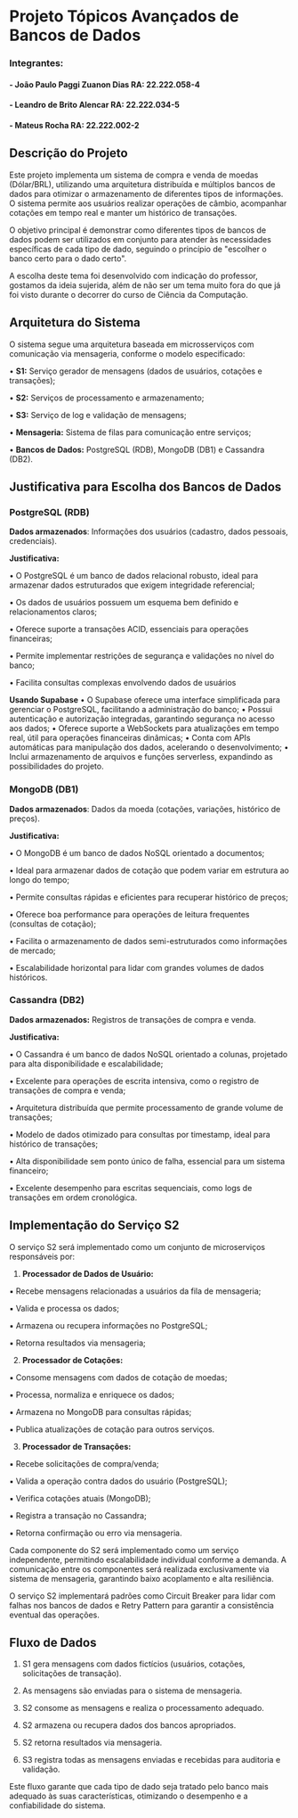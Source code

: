 # Projeto Tópicos Avançados de Bancos de Dados

### Integrantes:

#### - João Paulo Paggi Zuanon Dias  RA: 22.222.058-4 
#### - Leandro de Brito Alencar  RA: 22.222.034-5
#### - Mateus Rocha              RA: 22.222.002-2

## Descrição do Projeto

Este projeto implementa um sistema de compra e venda de moedas (Dólar/BRL), 
utilizando uma arquitetura distribuída e múltiplos bancos de dados para otimizar o 
armazenamento de diferentes tipos de informações. 
O sistema permite aos usuários realizar operações de câmbio, 
acompanhar cotações em tempo real e manter um histórico de transações.

O objetivo principal é demonstrar como diferentes tipos de bancos de dados podem ser 
utilizados em conjunto para atender às necessidades específicas de cada tipo de dado, 
seguindo o princípio de "escolher o banco certo para o dado certo".

A escolha deste tema foi desenvolvido com indicação do professor, gostamos da ideia sujerida, 
além de não ser um tema muito fora do que já foi visto durante o decorrer do curso de Ciência da Computação.

## Arquitetura do Sistema

O sistema segue uma arquitetura baseada em microsserviços com comunicação via mensageria, conforme o modelo especificado:

• **S1:** Serviço gerador de mensagens (dados de usuários, cotações e transações);

• **S2:** Serviços de processamento e armazenamento;

• **S3:** Serviço de log e validação de mensagens;

• **Mensageria:** Sistema de filas para comunicação entre serviços;

• **Bancos de Dados:** PostgreSQL (RDB), MongoDB (DB1) e Cassandra (DB2).

## Justificativa para Escolha dos Bancos de Dados

### PostgreSQL (RDB)

**Dados armazenados**: Informações dos usuários (cadastro, dados pessoais, credenciais).

**Justificativa:**

• O PostgreSQL é um banco de dados relacional robusto, ideal para armazenar dados estruturados que exigem integridade referencial;

• Os dados de usuários possuem um esquema bem definido e relacionamentos claros;

• Oferece suporte a transações ACID, essenciais para operações financeiras;

• Permite implementar restrições de segurança e validações no nível do banco;

• Facilita consultas complexas envolvendo dados de usuários

**Usando Supabase**
• O Supabase oferece uma interface simplificada para gerenciar o PostgreSQL, facilitando a administração do banco;
• Possui autenticação e autorização integradas, garantindo segurança no acesso aos dados;
• Oferece suporte a WebSockets para atualizações em tempo real, útil para operações financeiras dinâmicas;
• Conta com APIs automáticas para manipulação dos dados, acelerando o desenvolvimento;
• Inclui armazenamento de arquivos e funções serverless, expandindo as possibilidades do projeto.

### MongoDB (DB1)

**Dados armazenados**: Dados da moeda (cotações, variações, histórico de preços).

**Justificativa:**

• O MongoDB é um banco de dados NoSQL orientado a documentos;

• Ideal para armazenar dados de cotação que podem variar em estrutura ao longo do tempo;

• Permite consultas rápidas e eficientes para recuperar histórico de preços;

• Oferece boa performance para operações de leitura frequentes (consultas de cotação);

• Facilita o armazenamento de dados semi-estruturados como informações de mercado;

• Escalabilidade horizontal para lidar com grandes volumes de dados históricos.

### Cassandra (DB2)

**Dados armazenados:** Registros de transações de compra e venda.

**Justificativa:**

• O Cassandra é um banco de dados NoSQL orientado a colunas, projetado para alta disponibilidade e escalabilidade;

• Excelente para operações de escrita intensiva, como o registro de transações de compra e venda;

• Arquitetura distribuída que permite processamento de grande volume de transações;

• Modelo de dados otimizado para consultas por timestamp, ideal para histórico de transações;

• Alta disponibilidade sem ponto único de falha, essencial para um sistema financeiro;

• Excelente desempenho para escritas sequenciais, como logs de transações em ordem cronológica.

## Implementação do Serviço S2

O serviço S2 será implementado como um conjunto de microserviços responsáveis por:

1. **Processador de Dados de Usuário:**

▪ Recebe mensagens relacionadas a usuários da fila de mensageria;

▪ Valida e processa os dados;

▪ Armazena ou recupera informações no PostgreSQL;

▪ Retorna resultados via mensageria;

2. **Processador de Cotações:**

▪ Consome mensagens com dados de cotação de moedas;

▪ Processa, normaliza e enriquece os dados;

▪ Armazena no MongoDB para consultas rápidas;

▪ Publica atualizações de cotação para outros serviços.

3. **Processador de Transações:**

▪ Recebe solicitações de compra/venda;

▪ Valida a operação contra dados do usuário (PostgreSQL);

▪ Verifica cotações atuais (MongoDB);

▪ Registra a transação no Cassandra;

▪ Retorna confirmação ou erro via mensageria.

Cada componente do S2 será implementado como um serviço independente, 
permitindo escalabilidade individual conforme a demanda. 
A comunicação entre os componentes será realizada exclusivamente via sistema de mensageria, 
garantindo baixo acoplamento e alta resiliência.

O serviço S2 implementará padrões como Circuit Breaker para lidar com falhas nos bancos de dados 
e Retry Pattern para garantir a consistência eventual das operações.

## Fluxo de Dados

1. S1 gera mensagens com dados fictícios (usuários, cotações, solicitações de transação).

2. As mensagens são enviadas para o sistema de mensageria.

3. S2 consome as mensagens e realiza o processamento adequado.

4. S2 armazena ou recupera dados dos bancos apropriados.

5. S2 retorna resultados via mensageria.

6. S3 registra todas as mensagens enviadas e recebidas para auditoria e validação.

Este fluxo garante que cada tipo de dado seja tratado pelo banco mais adequado às suas características, 
otimizando o desempenho e a confiabilidade do sistema.
